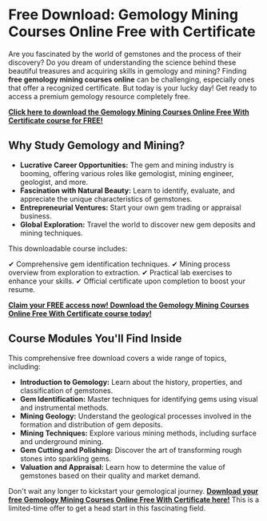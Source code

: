 # Free Download: Gemology Mining Courses Online Free with Certificate

Are you fascinated by the world of gemstones and the process of their discovery? Do you dream of understanding the science behind these beautiful treasures and acquiring skills in gemology and mining? Finding **free gemology mining courses online** can be challenging, especially ones that offer a recognized certificate. But today is your lucky day! Get ready to access a premium gemology resource completely free.

[**Click here to download the Gemology Mining Courses Online Free With Certificate course for FREE!**](https://udemywork.com/gemology-mining-courses-online-free-with-certificate)

## Why Study Gemology and Mining?

*   **Lucrative Career Opportunities:** The gem and mining industry is booming, offering various roles like gemologist, mining engineer, geologist, and more.
*   **Fascination with Natural Beauty:** Learn to identify, evaluate, and appreciate the unique characteristics of gemstones.
*   **Entrepreneurial Ventures:** Start your own gem trading or appraisal business.
*   **Global Exploration:** Travel the world to discover new gem deposits and mining techniques.

This downloadable course includes:

✔ Comprehensive gem identification techniques.
✔ Mining process overview from exploration to extraction.
✔ Practical lab exercises to enhance your skills.
✔ Official certificate upon completion to boost your resume.

[**Claim your FREE access now! Download the Gemology Mining Courses Online Free With Certificate course today!**](https://udemywork.com/gemology-mining-courses-online-free-with-certificate)

## Course Modules You'll Find Inside

This comprehensive free download covers a wide range of topics, including:

*   **Introduction to Gemology:** Learn about the history, properties, and classification of gemstones.
*   **Gem Identification:** Master techniques for identifying gems using visual and instrumental methods.
*   **Mining Geology:** Understand the geological processes involved in the formation and distribution of gem deposits.
*   **Mining Techniques:** Explore various mining methods, including surface and underground mining.
*   **Gem Cutting and Polishing:** Discover the art of transforming rough stones into sparkling gems.
*   **Valuation and Appraisal:** Learn how to determine the value of gemstones based on their quality and market demand.

Don't wait any longer to kickstart your gemological journey. [**Download your free Gemology Mining Courses Online Free With Certificate here!**](https://udemywork.com/gemology-mining-courses-online-free-with-certificate) This is a limited-time offer to get a head start in this fascinating field.
